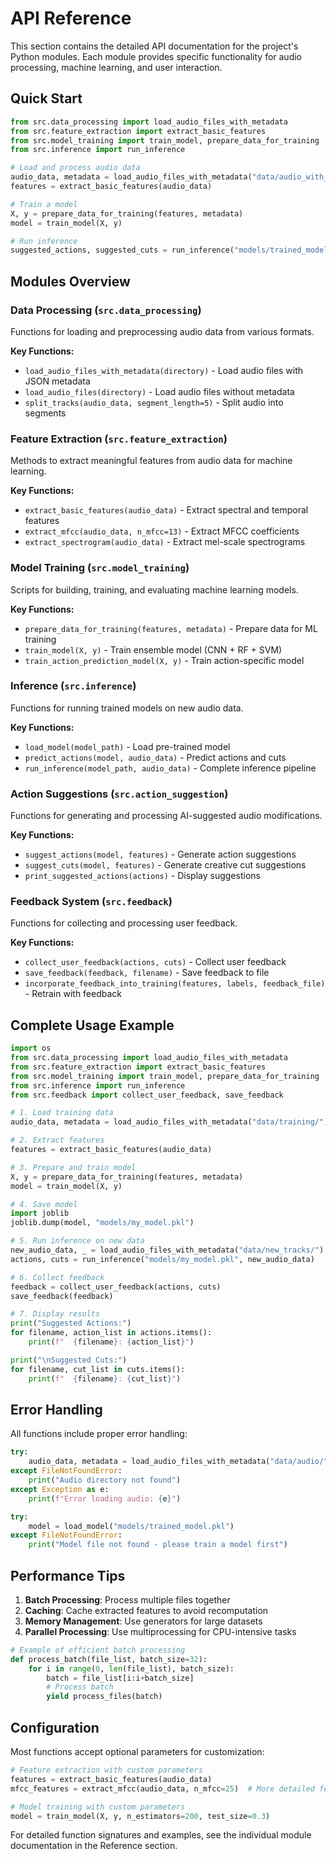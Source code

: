 # API Reference

This section contains the detailed API documentation for the project's Python modules. Each module provides specific functionality for audio processing, machine learning, and user interaction.

## Quick Start

```python
from src.data_processing import load_audio_files_with_metadata
from src.feature_extraction import extract_basic_features
from src.model_training import train_model, prepare_data_for_training
from src.inference import run_inference

# Load and process audio data
audio_data, metadata = load_audio_files_with_metadata("data/audio_with_metadata/")
features = extract_basic_features(audio_data)

# Train a model
X, y = prepare_data_for_training(features, metadata)
model = train_model(X, y)

# Run inference
suggested_actions, suggested_cuts = run_inference("models/trained_model.pkl", audio_data)
```

## Modules Overview

### Data Processing (`src.data_processing`)
Functions for loading and preprocessing audio data from various formats.

**Key Functions:**
- `load_audio_files_with_metadata(directory)` - Load audio files with JSON metadata
- `load_audio_files(directory)` - Load audio files without metadata
- `split_tracks(audio_data, segment_length=5)` - Split audio into segments

### Feature Extraction (`src.feature_extraction`)
Methods to extract meaningful features from audio data for machine learning.

**Key Functions:**
- `extract_basic_features(audio_data)` - Extract spectral and temporal features
- `extract_mfcc(audio_data, n_mfcc=13)` - Extract MFCC coefficients
- `extract_spectrogram(audio_data)` - Extract mel-scale spectrograms

### Model Training (`src.model_training`)
Scripts for building, training, and evaluating machine learning models.

**Key Functions:**
- `prepare_data_for_training(features, metadata)` - Prepare data for ML training
- `train_model(X, y)` - Train ensemble model (CNN + RF + SVM)
- `train_action_prediction_model(X, y)` - Train action-specific model

### Inference (`src.inference`)
Functions for running trained models on new audio data.

**Key Functions:**
- `load_model(model_path)` - Load pre-trained model
- `predict_actions(model, audio_data)` - Predict actions and cuts
- `run_inference(model_path, audio_data)` - Complete inference pipeline

### Action Suggestions (`src.action_suggestion`)
Functions for generating and processing AI-suggested audio modifications.

**Key Functions:**
- `suggest_actions(model, features)` - Generate action suggestions
- `suggest_cuts(model, features)` - Generate creative cut suggestions
- `print_suggested_actions(actions)` - Display suggestions

### Feedback System (`src.feedback`)
Functions for collecting and processing user feedback.

**Key Functions:**
- `collect_user_feedback(actions, cuts)` - Collect user feedback
- `save_feedback(feedback, filename)` - Save feedback to file
- `incorporate_feedback_into_training(features, labels, feedback_file)` - Retrain with feedback

## Complete Usage Example

```python
import os
from src.data_processing import load_audio_files_with_metadata
from src.feature_extraction import extract_basic_features
from src.model_training import train_model, prepare_data_for_training
from src.inference import run_inference
from src.feedback import collect_user_feedback, save_feedback

# 1. Load training data
audio_data, metadata = load_audio_files_with_metadata("data/training/")

# 2. Extract features
features = extract_basic_features(audio_data)

# 3. Prepare and train model
X, y = prepare_data_for_training(features, metadata)
model = train_model(X, y)

# 4. Save model
import joblib
joblib.dump(model, "models/my_model.pkl")

# 5. Run inference on new data
new_audio_data, _ = load_audio_files_with_metadata("data/new_tracks/")
actions, cuts = run_inference("models/my_model.pkl", new_audio_data)

# 6. Collect feedback
feedback = collect_user_feedback(actions, cuts)
save_feedback(feedback)

# 7. Display results
print("Suggested Actions:")
for filename, action_list in actions.items():
    print(f"  {filename}: {action_list}")

print("\nSuggested Cuts:")
for filename, cut_list in cuts.items():
    print(f"  {filename}: {cut_list}")
```

## Error Handling

All functions include proper error handling:

```python
try:
    audio_data, metadata = load_audio_files_with_metadata("data/audio/")
except FileNotFoundError:
    print("Audio directory not found")
except Exception as e:
    print(f"Error loading audio: {e}")

try:
    model = load_model("models/trained_model.pkl")
except FileNotFoundError:
    print("Model file not found - please train a model first")
```

## Performance Tips

1. **Batch Processing**: Process multiple files together
2. **Caching**: Cache extracted features to avoid recomputation
3. **Memory Management**: Use generators for large datasets
4. **Parallel Processing**: Use multiprocessing for CPU-intensive tasks

```python
# Example of efficient batch processing
def process_batch(file_list, batch_size=32):
    for i in range(0, len(file_list), batch_size):
        batch = file_list[i:i+batch_size]
        # Process batch
        yield process_files(batch)
```

## Configuration

Most functions accept optional parameters for customization:

```python
# Feature extraction with custom parameters
features = extract_basic_features(audio_data)
mfcc_features = extract_mfcc(audio_data, n_mfcc=25)  # More detailed features

# Model training with custom parameters
model = train_model(X, y, n_estimators=200, test_size=0.3)
```

For detailed function signatures and examples, see the individual module documentation in the Reference section.
